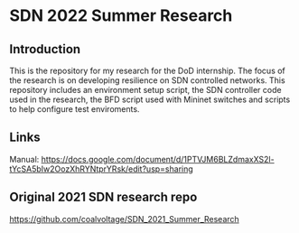 # SDN 2022 Summer Research
## Introduction
This is the repository for my research for the DoD internship. The focus of the research is on developing resilience on SDN controlled networks. This repository includes an environment setup script, the SDN controller code used in the research, the BFD script used with Mininet switches and scripts to help configure test enviroments.

## Links
Manual: https://docs.google.com/document/d/1PTVJM6BLZdmaxXS2l-tYcSA5bIw2OozXhRYNtprYRsk/edit?usp=sharing

## Original 2021 SDN research repo
https://github.com/coalvoltage/SDN_2021_Summer_Research
